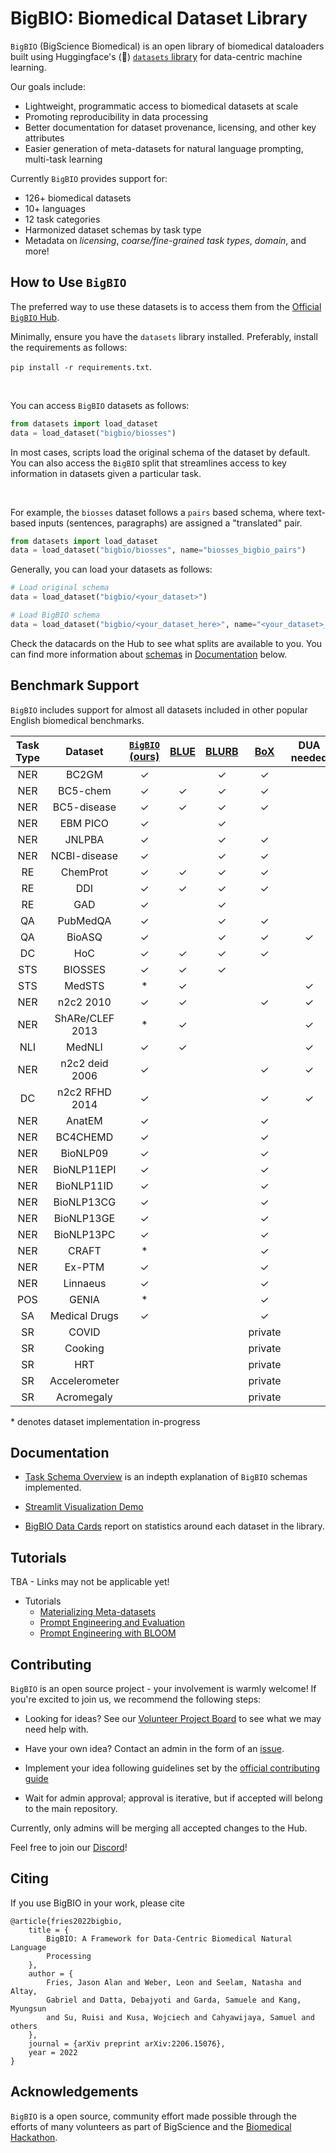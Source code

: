 # BigBIO: Biomedical Dataset Library

`BigBIO` (BigScience Biomedical) is an open library of biomedical dataloaders built using Huggingface's (🤗) [`datasets` library](https://huggingface.co/docs/datasets/) for data-centric machine learning. 

Our goals include:

- Lightweight, programmatic access to biomedical datasets at scale
- Promoting reproducibility in data processing
- Better documentation for dataset provenance, licensing, and other key attributes
- Easier generation of meta-datasets for natural language prompting, multi-task learning

Currently `BigBIO` provides support for:

- 126+ biomedical datasets
- 10+ languages
- 12 task categories
- Harmonized dataset schemas by task type
- Metadata on *licensing*, *coarse/fine-grained task types*, *domain*, and more!

## How to Use `BigBIO`

The preferred way to use these datasets is to access them from the [Official `BigBIO` Hub](https://huggingface.co/bigbio). 


Minimally, ensure you have the `datasets` library installed. Preferably, install the requirements as follows:

`pip install -r requirements.txt`.

<br>

You can access `BigBIO` datasets as follows:

```python
from datasets import load_dataset
data = load_dataset("bigbio/biosses")
```

In most cases, scripts load the original schema of the dataset by default. You can also access the `BigBIO` split that streamlines access to key information in datasets given a particular task. 

<br>

For example, the `biosses` dataset follows a `pairs` based schema, where text-based inputs (sentences, paragraphs) are assigned a "translated" pair. 

```python
from datasets import load_dataset
data = load_dataset("bigbio/biosses", name="biosses_bigbio_pairs")
```

Generally, you can load your datasets as follows:

```python
# Load original schema
data = load_dataset("bigbio/<your_dataset>")

# Load BigBIO schema
data = load_dataset("bigbio/<your_dataset_here>", name="<your_dataset>_bigbio_<schema_name>")
```

Check the datacards on the Hub to see what splits are available to you. You can find more information about [schemas](task_schemas.md) in [Documentation](##Documentation) below.

## Benchmark Support

`BigBIO` includes support for almost all datasets included in other popular English biomedical benchmarks.

| Task Type | Dataset       | [`BigBIO` (ours)](https://arxiv.org/abs/2206.15076) | [BLUE](https://arxiv.org/abs/1906.05474)  | [BLURB](https://microsoft.github.io/BLURB/) | [BoX](https://arxiv.org/abs/2204.07600) | DUA needed |
|:---------:|:---------:|:---------:|:---------:|:---------:|:---------:|:---------:|
| NER       | BC2GM         | ✓          |   | ✓  | ✓       |             |
| NER       | BC5-chem      | ✓          | ✓  | ✓  | ✓       |          |
| NER       | BC5-disease   | ✓          | ✓  | ✓  | ✓       |          |
| NER       | EBM PICO      | ✓          |   | ✓  |        |             |
| NER       | JNLPBA        | ✓          |   | ✓  | ✓       |             |
| NER       | NCBI-disease  | ✓          |   | ✓  | ✓       |          |
| RE        | ChemProt      | ✓          | ✓  | ✓  | ✓       |          |
| RE        | DDI           | ✓          | ✓  | ✓  | ✓       |          |
| RE        | GAD           | ✓          |   | ✓  |        |             |
| QA        | PubMedQA      | ✓          |   | ✓  |    ✓    |          |
| QA        | BioASQ        | ✓          |   | ✓  |  ✓       | ✓         |
| DC        | HoC           | ✓          | ✓  |   ✓  | ✓       |          |
| STS       | BIOSSES       | ✓          | ✓  |   ✓  |        |          |
| STS       | MedSTS        | *                | ✓  |   |        |   ✓          |
| NER       | n2c2 2010     | ✓          | ✓  |   |  ✓      | ✓         |
| NER       | ShARe/CLEF 2013   | *          | ✓  |   |        |   ✓          |
| NLI       | MedNLI        | ✓          | ✓  |   |        |    ✓         | 
| NER        | n2c2 deid 2006  | ✓          |   |   | ✓       |    ✓           |
| DC       | n2c2 RFHD 2014     | ✓       |   |   | ✓       |   ✓           |
| NER       | AnatEM        | ✓          |   |   | ✓       |             |
| NER       | BC4CHEMD      | ✓          |   |   | ✓       |             |
| NER       | BioNLP09      | ✓          |   |   | ✓       |             |
| NER       | BioNLP11EPI   | ✓          |   |   | ✓       |             |
| NER       | BioNLP11ID    | ✓          |   |   | ✓       |             |
| NER       | BioNLP13CG    | ✓          |   |   | ✓       |             |
| NER       | BioNLP13GE    | ✓          |   |   | ✓       |             |
| NER       | BioNLP13PC    | ✓          |   |   | ✓       |             |
| NER       | CRAFT         | *                |   |   | ✓       |             |
| NER       | Ex-PTM        | ✓          |   |   | ✓       |             |
| NER       | Linnaeus      | ✓          |   |   | ✓       |             |
| POS       | GENIA         | *                |   |   | ✓       |             |
| SA        | Medical Drugs | ✓          |   |   | ✓       |  |
| SR        | COVID         |          |   |   | private       |             |
| SR        | Cooking       |          |   |   | private      |             |
| SR        | HRT           |          |   |   | private      |             |
| SR        | Accelerometer |          |   |   | private       |             |
| SR        | Acromegaly    |          |   |   | private      |             |

\* denotes dataset implementation in-progress

## Documentation

- [Task Schema Overview](task_schemas.md) is an indepth explanation of `BigBIO` schemas implemented.

- [Streamlit Visualization Demo](https://github.com/bigscience-workshop/biomedical/tree/master/streamlit_demo)

- [BigBIO Data Cards](https://github.com/bigscience-workshop/biomedical/tree/master/figures/data_card) report on statistics around each dataset in the library.


## Tutorials

TBA - Links may not be applicable yet!

- Tutorials
  - [Materializing Meta-datasets](https://github.com/bigscience-workshop/biomedical/blob/master/notebooks/materializing_meta_datasets/materializing-meta-datasets.ipynb)   
  - [Prompt Engineering and Evaluation](https://github.com/bigscience-workshop/biomedical/tree/master/notebooks/promptengineering)  
  - [Prompt Engineering with BLOOM](notebooks/bloomprompting/bloompipeline.md)

## Contributing

`BigBIO` is an open source project - your involvement is warmly welcome! If you're excited to join us, we recommend the following steps:

- Looking for ideas? See our [Volunteer Project Board](https://github.com/orgs/bigscience-workshop/projects/6) to see what we may need help with.

- Have your own idea? Contact an admin in the form of an [issue](https://github.com/bigscience-workshop/biomedical/issues/new?assignees=&labels=&template=add-dataset.md&title=).

- Implement your idea following guidelines set by the [official contributing guide](contributing.md)

- Wait for admin approval; approval is iterative, but if accepted will belong to the main repository.

Currently, only admins will be merging all accepted changes to the Hub.

Feel free to join our [Discord](https://discord.com/invite/Cwf3nT3ajP)!

## Citing
If you use BigBIO in your work, please cite

```
@article{fries2022bigbio,
	title = {
		BigBIO: A Framework for Data-Centric Biomedical Natural Language
		Processing
	},
	author = {
		Fries, Jason Alan and Weber, Leon and Seelam, Natasha and Altay,
		Gabriel and Datta, Debajyoti and Garda, Samuele and Kang, Myungsun
		and Su, Ruisi and Kusa, Wojciech and Cahyawijaya, Samuel and others
	},
	journal = {arXiv preprint arXiv:2206.15076},
	year = 2022
}
```

## Acknowledgements

`BigBIO` is a open source, community effort made possible through the efforts of many volunteers as part of BigScience and the [Biomedical Hackathon](HACKATHON.md).
